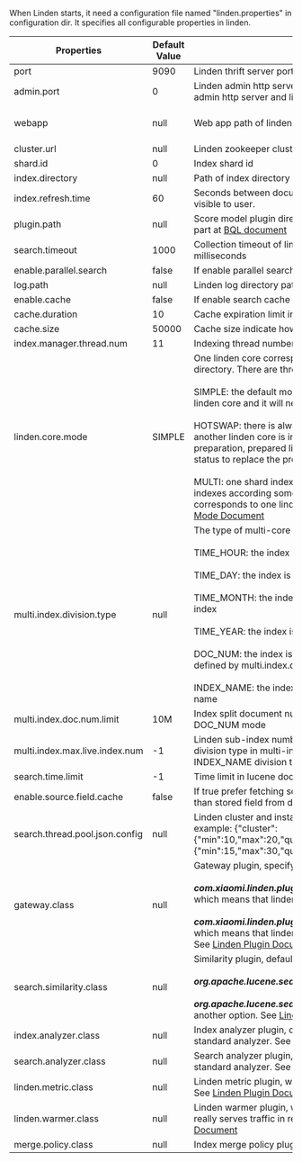 
When Linden starts, it need a configuration file named "linden.properties" in configuration dir. It specifies all configurable properties in linden.
 
Properties | Default Value | Description | Required
------------- | ------------- | ------------- | -------------
port | 9090 | Linden thrift server port | N
admin.port | 0 | Linden admin http server port. Set admin.port will enable admin http server and linden http API | N
webapp | null | Web app path of linden admin server | Required by admin.port 
cluster.url | null | Linden zookeeper cluster path | Y
shard.id | 0 | Index shard id | N
index.directory | null | Path of index directory | Y
index.refresh.time | 60 | Seconds between documents is injected to linden and visible to user. | N
plugin.path | null | Score model plugin directory path, see score model plugin part at [BQL document](BQL.md#score-model) | N
search.timeout | 1000 | Collection timeout of linden cluster instances result in milliseconds | N
enable.parallel.search | false | If enable parallel search | N
log.path | null | Linden log directory path | Y
enable.cache | false | If enable search cache | N
cache.duration | 10 | Cache expiration limit in second | N
cache.size | 50000 | Cache size indicate how many recent results are cached | N
index.manager.thread.num | 11 | Indexing thread number in index manager | N
linden.core.mode | SIMPLE | One linden core corresponds to one physical index directory. There are three linden core modes: <br> <br> SIMPLE: the default model used in linden, only one active linden core and it will never be replaced <br> <br> HOTSWAP: there is always only one active linden core and another linden core is in preparation status. After preparation, prepared linden core can be swapped to active status to replace the previous one <br> <br> MULTI: one shard index is divided to several sub-shard indexes according some rules. Each sub-shard index corresponds to one linden core. See more in [Linden Work Mode Document](LindenWorkMode.md) | N
multi.index.division.type | null | The type of multi-core linden mode <br> <br> TIME\_HOUR: the index is split in time by hour to sub-index <br> <br> TIME\_DAY: the index is split in time by day to sub-index <br> <br> TIME\_MONTH: the index is split in time by month to sub-index <br> <br> TIME\_YEAR: the index is split in time by year to sub-index <br> <br> DOC\_NUM: the index is split by document number, which is defined by multi.index.doc.num.limit <br> <br> INDEX_NAME: the index is split by user customized index name | N
multi.index.doc.num.limit | 10M | Index split document number threshold in multi-core DOC\_NUM mode |N
multi.index.max.live.index.num | -1 | Linden sub-index number limit of TIME and DOC\_NUM division type in multi-index mode, while it doesn’t work for INDEX\_NAME division type | N
search.time.limit | -1 | Time limit in lucene doc collecting stage, -1 means no limit | N
enable.source.field.cache | false | If true prefer fetching source field value in field cache way than stored field from document | N
search.thread.pool.json.config | null | Linden cluster and instance search thread pool config, for example: {"cluster":{"min":10,"max":20,"queueSize":1000},"instance":{"min":15,"max":30,"queueSize":2000}} | N
gateway.class | null | Gateway plugin, specify the source of index data <br>  <br> ***com.xiaomi.linden.plugin.gateway.kafka.KafkaGateway***, which means that linden fetching index data from Kafka. <br>  <br> ***com.xiaomi.linden.plugin.gateway.file.SimpleFileGateway***, which means that linden fetching index data from local file. See [Linden Plugin Document](LindenPlugin.md) | N
search.similarity.class | null | Similarity plugin, default similarity is <br>  <br> ***org.apache.lucene.search.similarities.DefaultSimilarity***  <br>  <br> ***org.apache.lucene.search.similarities.BM25Similarity*** is another option. See [Linde Plugin Document](LindenPlugin.md) | N
index.analyzer.class | null | Index analyzer plugin, default index analyzer is lucene standard analyzer. See [Linden Plugin Document](LindenPlugin.md) | N
search.analyzer.class | null | Search analyzer plugin, default search analyzer is lucene standard analyzer. See [Linden Plugin Document](LindenPlugin.md) | N
linden.metric.class | null | Linden metric plugin, which report linden performance data. See [Linden Plugin Document](LindenPlugin.md) | N
linden.warmer.class | null | Linden warmer plugin, which will warm linden before linden really serves traffic in restart stage. See [Linden Plugin Document](LindenPlugin.md) | N
merge.policy.class | null | Index merge policy plugin. See [Linden Plugin Document](LindenPlugin.md) | N
